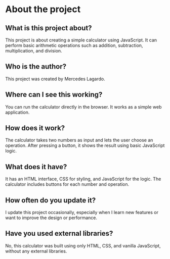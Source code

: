 # About the project

## What is this project about?
This project is about creating a simple calculator using JavaScript. It can perform basic arithmetic operations such as addition, subtraction, multiplication, and division.

## Who is the author?
This project was created by Mercedes Lagardo.

## Where can I see this working?
You can run the calculator directly in the browser. It works as a simple web application.

## How does it work?
The calculator takes two numbers as input and lets the user choose an operation. After pressing a button, it shows the result using basic JavaScript logic.

## What does it have?
It has an HTML interface, CSS for styling, and JavaScript for the logic. The calculator includes buttons for each number and operation.

## How often do you update it?
I update this project occasionally, especially when I learn new features or want to improve the design or performance.

## Have you used external libraries?
No, this calculator was built using only HTML, CSS, and vanilla JavaScript, without any external libraries.
